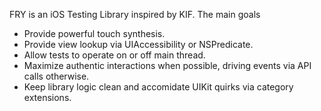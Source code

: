 FRY is an iOS Testing Library inspired by KIF.  The main goals

- Provide powerful touch synthesis.
- Provide view lookup via UIAccessibility or NSPredicate.
- Allow tests to operate on or off main thread.
- Maximize authentic interactions when possible, driving events via API calls otherwise.
- Keep library logic clean and accomidate UIKit quirks via category extensions.



